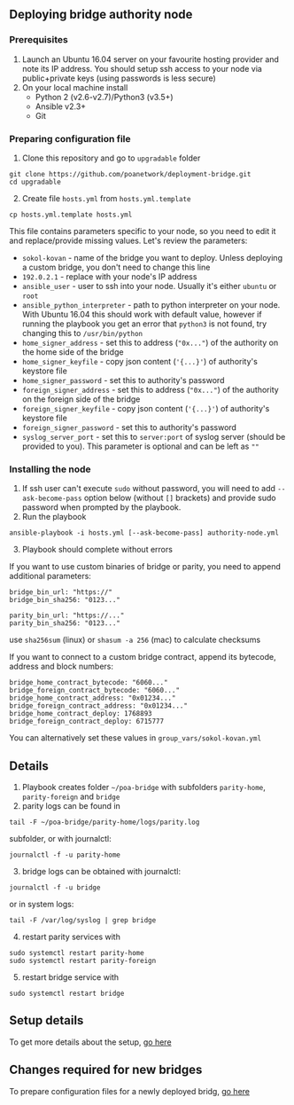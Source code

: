 ## Deploying bridge authority node

### Prerequisites
1. Launch an Ubuntu 16.04 server on your favourite hosting provider and note its IP address. You should setup ssh access to your node via public+private keys (using passwords is less secure)
2. On your local machine install
    * Python 2 (v2.6-v2.7)/Python3 (v3.5+)
    * Ansible v2.3+
    * Git

### Preparing configuration file
1. Clone this repository and go to `upgradable` folder
```
git clone https://github.com/poanetwork/deployment-bridge.git
cd upgradable
```

2. Create file `hosts.yml` from `hosts.yml.template`
```
cp hosts.yml.template hosts.yml
```
This file contains parameters specific to your node, so you need to edit it and replace/provide missing values. Let's review the parameters:
* `sokol-kovan` - name of the bridge you want to deploy. Unless deploying a custom bridge, you don't need to change this line
* `192.0.2.1` - replace with your node's IP address
* `ansible_user` - user to ssh into your node. Usually it's either `ubuntu` or `root`
* `ansible_python_interpreter` - path to python interpreter on your node. With Ubuntu 16.04 this should work with default value, however if running the playbook you get an error that `python3` is not found, try changing this to `/usr/bin/python`
* `home_signer_address` - set this to address (`"0x..."`) of the authority on the home side of the bridge
* `home_signer_keyfile` - copy json content (`'{...}'`) of authority's keystore file
* `home_signer_password` - set this to authority's password
* `foreign_signer_address` - set this to address (`"0x..."`) of the authority on the foreign side of the bridge
* `foreign_signer_keyfile` - copy json content (`'{...}'`) of authority's keystore file
* `foreign_signer_password` - set this to authority's password
* `syslog_server_port` - set this to `server:port` of syslog server (should be provided to you). This parameter is optional and can be left as `""`

### Installing the node
1. If ssh user can't execute `sudo` without password, you will need to add `--ask-become-pass` option below (without `[]` brackets) and provide sudo password when prompted by the playbook.
2. Run the playbook
```
ansible-playbook -i hosts.yml [--ask-become-pass] authority-node.yml
```
3. Playbook should complete without errors

If you want to use custom binaries of bridge or parity, you need to append additional parameters:
```
bridge_bin_url: "https://"
bridge_bin_sha256: "0123..."

parity_bin_url: "https://..."
parity_bin_sha256: "0123..."
```
use `sha256sum` (linux) or `shasum -a 256` (mac) to calculate checksums

If you want to connect to a custom bridge contract, append its bytecode, address and block numbers:
```
bridge_home_contract_bytecode: "6060..."
bridge_foreign_contract_bytecode: "6060..."
bridge_home_contract_address: "0x01234..."
bridge_foreign_contract_address: "0x01234..."
bridge_home_contract_deploy: 1768893
bridge_foreign_contract_deploy: 6715777
```
You can alternatively set these values in `group_vars/sokol-kovan.yml`

## Details
1. Playbook creates folder `~/poa-bridge` with subfolders `parity-home`, `parity-foreign` and `bridge`
2. parity logs can be found in
```
tail -F ~/poa-bridge/parity-home/logs/parity.log
```
subfolder, or with journalctl:
```
journalctl -f -u parity-home
```
3. bridge logs can be obtained with journalctl:
```
journalctl -f -u bridge
```
or in system logs:
```
tail -F /var/log/syslog | grep bridge
```
4. restart parity services with
```
sudo systemctl restart parity-home
sudo systemctl restart parity-foreign
```
5. restart bridge service with
```
sudo systemctl restart bridge
```

## Setup details
To get more details about the setup, [go here](./DETAILS.md)

## Changes required for new bridges
To prepare configuration files for a newly deployed bridg, [go here](./NEW-BRIDGE.md)
